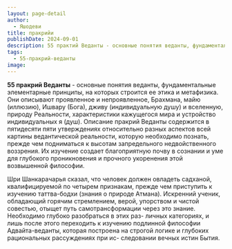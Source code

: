 ```yaml
---
layout: page-detail
author:
  - Яшодеви
title: пракрийи
publishDate: 2024-09-01
description: 55 практий Веданты - основные понятия веданты, фундаментальные элементарные принципы, на которых строится ее этика и метафизика. Они описывают проявленное и непроявленное, Брахмана, майю (иллюзию), Ишвару (Бога), дживу (индивидуальную душу) и вселенную, природу Реальности, характеристики кажущегося мира и устройство индивидуальных я (душ).
tags:
  - 55-пракрий-веданты
image:
---
```

**55 пракрий Веданты** - основные понятия веданты, фундаментальные элементарные принципы, на которых строится ее этика и метафизика. Они описывают проявленное и непроявленное, Брахмана, майю (иллюзию), Ишвару (Бога), дживу (индивидуальную душу) и вселенную, природу Реальности, характеристики кажущегося мира и устройство индивидуальных я (душ). Описание пракрий Веданты содержится в пятидесяти пяти утверждениях относительно разных аспектов всей картины ведантической реальности, которую необходимо познать, прежде чем подниматься к высотам запредельного недвойственного воззрения. Их изучение создает благоприятную почву в сознании и уме для глубокого проникновения и прочного укоренения этой возвышенной философии.

Шри Шанкарачарья сказал, что человек должен овладеть садханой, квалифицируемой по четырем признакам, прежде чем приступить к изучению таттва-бодхи (знания о природе Атмана). Искренний ученик, обладающий горячим стремлением, верой, упорством и чистой совестью, отыщет путь самотрансформации через это знание. Необходимо глубоко разобраться в этих раз- личных категориях, и лишь после этого переходить к изучению подлинной философии Адвайта-веданты, которая построена на строгой логике и глубоких рациональных рассуждениях при ис- следовании вечных истин Бытия.

